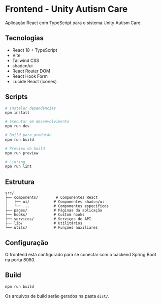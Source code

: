 # Frontend - Unity Autism Care

Aplicação React com TypeScript para o sistema Unity Autism Care.

## Tecnologias

- React 18 + TypeScript
- Vite
- Tailwind CSS
- shadcn/ui
- React Router DOM
- React Hook Form
- Lucide React (ícones)

## Scripts

```bash
# Instalar dependências
npm install

# Executar em desenvolvimento
npm run dev

# Build para produção
npm run build

# Preview da build
npm run preview

# Linting
npm run lint
```

## Estrutura

```
src/
├── components/        # Componentes React
│   ├── ui/           # Componentes shadcn/ui
│   └── ...           # Componentes específicos
├── pages/            # Páginas da aplicação
├── hooks/            # Custom hooks
├── services/         # Serviços de API
├── lib/              # Utilitários
└── utils/            # Funções auxiliares
```

## Configuração

O frontend está configurado para se conectar com o backend Spring Boot na porta 8080.

## Build

```bash
npm run build
```

Os arquivos de build serão gerados na pasta `dist/`.